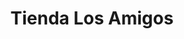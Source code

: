 ---
title: "Tienda Los Amigos"
url: /zona-19-ciudad-de-guatemala/tienda-los-amigos/
shop: general
---